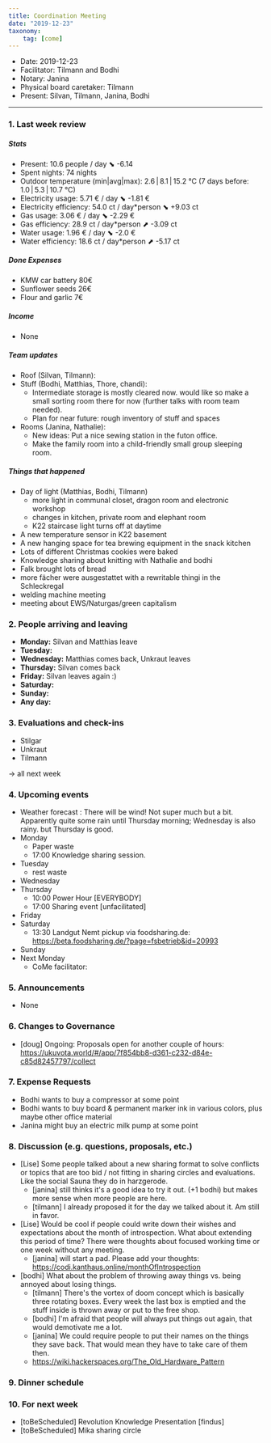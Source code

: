 ```yaml
---
title: Coordination Meeting
date: "2019-12-23"
taxonomy:
    tag: [come]
---
```


<!--
Hello facilitator/notary! Thank you for your services. Here is some advice for facilitating coordination meetings:
  - Prepare the meeting a bit beforehand (find out about evaluations, gas, electricity and water usages, waste collections, income, scheduled events). You can ask others to assist you.
  - Notify people 10 minutes before the meeting starts. (Watching the clock is not super fun, people will be grateful if you do it for them.)
  - Start at 10:00 sharp, or earlier if everyone is there. (Waiting is time-wasting, be a time-saver!)
  - If you don't want to take notes yourself ask someone else to take care of that. (This pad can easily be used to read from and write in simultaneously.)
  - Go through the ordered points in order, even if nothing has changed. (They are arranged to try and get the most relevant information to most people.)
  - Feel welcome to moderate conversation if off-topic or too detailed. (Are listeners interested? Are speakers satisfied? Can you identify a sub-group?)
  - Try to finish the meeting before 11:00. (There is always more to talk about and it's important for people to know that CoMes don't take forever.)
  - Leave the room once the meeting has ended. (This sends a clear signal to everyone else that they can also leave and get on with their day.)
  - Take care that the meeting minutes will be put to kanthaus.online. (If you don't know how to do it, ask someone to help you with it. But do it today!)
  - As soon as the minutes are online, empty the pad from all irrelevant things and get it ready for the next facilitator. (Only keep regular events such as CoMe, power hour, regular food pickups and such. Move the counter figures from 'last 7 days' to '7 days before that' and adjust the date to next week.)
  - Have fun!
-->
- Date: 2019-12-23
- Facilitator: Tilmann and Bodhi
- Notary: Janina
- Physical board caretaker: Tilmann
- Present: Silvan, Tilmann, Janina, Bodhi

----
<!-- 0. Minute of silence -->

### 1. Last week review

##### Stats
<!-- Read counters in heating room (at the very end of the room on the right, up for the gas, down at your feet for the water) and append to water.csv and gas.csv in https://gitlab.com/kanthaus/kanthaus-public/tree/master/resourcesUsed, update the residence record (https://gitlab.com/kanthaus/kanthaus-private/blob/master/residenceRecord.csv) otherwise the script will complain -->
<!-- press the play button on https://gitlab.com/kanthaus/kanthaus-private/pipeline_schedules and it will print to #kanthaus-residence -->

- Present: 10.6 people / day ⬊  -6.14
- Spent nights: 74 nights
- Outdoor temperature (min|avg|max): 2.6 | 8.1 | 15.2 °C (7 days before: 1.0 | 5.3 | 10.7 °C)
- Electricity usage: 5.71 € / day ⬊ -1.81 €
- Electricity efficiency: 54.0 ct / day*person ⬊ +9.03 ct
- Gas usage: 3.06 € / day ⬊ -2.29 €
- Gas efficiency: 28.9 ct / day*person ⬈ -3.09 ct
- Water usage: 1.96 € / day ⬊ -2.0 €
- Water efficiency: 18.6 ct / day*person ⬈ -5.17 ct


##### Done Expenses
<!-- Encourage people to enter their expenditures from Kanthaus money -->
- KMW car battery 80€
- Sunflower seeds 26€
- Flour and garlic 7€

##### Income
<!-- Check the shoe in K20-0 (base is 30 €) and the donation box in the free shop in K22-0-3 -->
- None

##### Team updates
<!-- Project managers from teams defined during the MCM should report about the current situation -->
- Roof (Silvan, Tilmann):
- Stuff (Bodhi, Matthias, Thore, chandi): 
    - Intermediate storage is mostly cleared now. would like so make a small sorting room there for now (further talks with room team needed).
    - Plan for near future: rough inventory of stuff and spaces
- Rooms (Janina, Nathalie):
    - New ideas: Put a nice sewing station in the futon office. 
    - Make the family room into a child-friendly small group sleeping room.

##### Things that happened
- Day of light (Matthias, Bodhi, Tilmann)
  - more light in communal closet, dragon room and electronic workshop
  - changes in kitchen, private room and elephant room
  - K22 staircase light turns off at daytime
- A new temperature sensor in K22 basement
- A new hanging space for tea brewing equipment in the snack kitchen
- Lots of different Christmas cookies were baked
- Knowledge sharing about knitting with Nathalie and bodhi
- Falk brought lots of bread
- more fächer were ausgestattet with a rewritable thingi in the Schleckregal
- welding machine meeting
- meeting about EWS/Naturgas/green capitalism

### 2. People arriving and leaving
- **Monday:** Silvan and Matthias leave
- **Tuesday:**
- **Wednesday:** Matthias comes back, Unkraut leaves
- **Thursday:** Silvan comes back
- **Friday:** Silvan leaves again :)
- **Saturday:**
- **Sunday:**
- **Any day:** 


### 3. Evaluations and check-ins

- Stilgar
- Unkraut
- Tilmann

-> all next week


### 4. Upcoming events <!-- https://cloud.kanthaus.online/apps/calendar/ -->
- Weather forecast <!-- https://www.accuweather.com/en/de/wurzen/04808/daily-weather-forecast/171287 -->: There will be wind! Not super much but a bit. Apparently quite some rain until Thursday morning; Wednesday is also rainy. but Thursday is good.
- Monday
    - Paper waste
    - 17:00 Knowledge sharing session.
    <!-- - 19:00 Women's choir  -->
    <!-- - 19:00 AcroYoga in Leipzig -->
- Tuesday
    - rest waste
    <!--   - 16:00 - 18:00 Offener Dienstag -->
- Wednesday
    <!-- - 17:30 Landgut Nemt pickup via foodsharing.de: https://beta.foodsharing.de/?page=fsbetrieb&id=20993 -->
    <!-- - 20:15 Badminton in Wurzen [] -->
- Thursday
    - 10:00 Power Hour [EVERYBODY]
    <!-- - 12:00 Tea Time [Anyone still working] -->
    - 17:00 Sharing event [unfacilitated]
- Friday
- Saturday
    - 13:30 Landgut Nemt pickup via foodsharing.de: https://beta.foodsharing.de/?page=fsbetrieb&id=20993
- Sunday
    <!-- - 15:00 FFF Meeting -->
- Next Monday
    - CoMe facilitator:


### 5. Announcements
<!-- Information & things that "aren't debateable". Only clarifying questions -->
- None

### 6. Changes to Governance
- [doug] Ongoing: Proposals open for another couple of hours: https://ukuvota.world/#/app/7f854bb8-d361-c232-d84e-c85d82457797/collect

### 7. Expense Requests
- Bodhi wants to buy a compressor at some point
- Bodhi wants to buy board & permanent marker ink in various colors, plus maybe other office material
- Janina might buy an electric milk pump at some point

### 8. Discussion (e.g. questions, proposals, etc.)
- [Lise] Some people talked about a new sharing format to solve conflicts or topics that are too bid / not fitting in sharing circles and evaluations. Like the social Sauna they do in harzgerode.
    - [janina] still thinks it's a good idea to try it out. (+1 bodhi) but makes more sense when more people are here.
    - [tilmann] I already proposed it for the day we talked about it. Am still in favor.
- [Lise] Would be cool if people could write down their wishes and expectations about the month of introspection. What about extending this period of time? There were thoughts about focused working time or one week without any meeting. 
    - [janina] will start a pad. Please add your thoughts: https://codi.kanthaus.online/monthOfIntrospection
- [bodhi] What about the problem of throwing away things vs. being annoyed about losing things.
    - [tilmann] There's the vortex of doom concept which is basically three rotating boxes. Every week the last box is emptied and the stuff inside is thrown away or put to the free shop.
    - [bodhi] I'm afraid that people will always put things out again, that would demotivate me a lot.
    - [janina] We could require people to put their names on the things they save back. That would mean they have to take care of them then.
    - https://wiki.hackerspaces.org/The_Old_Hardware_Pattern

### 9. Dinner schedule
<!-- To be done on the physical board -->

### 10. For next week

- [toBeScheduled] Revolution Knowledge Presentation [findus]
- [toBeScheduled] Mika sharing circle

